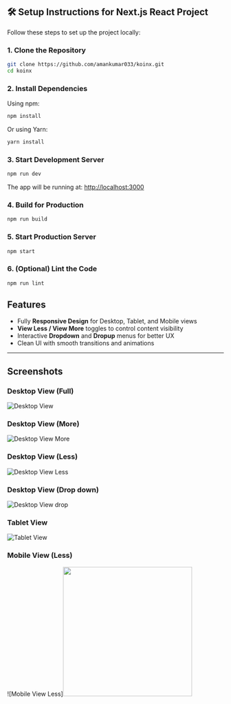 ## 🛠️ Setup Instructions for Next.js React Project

Follow these steps to set up the project locally:

### 1. Clone the Repository

```bash
git clone https://github.com/amankumar033/koinx.git
cd koinx
```

### 2. Install Dependencies

Using npm:

```bash
npm install
```

Or using Yarn:

```bash
yarn install
```

### 3. Start Development Server

```bash
npm run dev
```

The app will be running at: [http://localhost:3000](http://localhost:3000)

### 4. Build for Production

```bash
npm run build
```

### 5. Start Production Server

```bash
npm start
```

### 6. (Optional) Lint the Code

```bash
npm run lint
```
## Features

- Fully **Responsive Design** for Desktop, Tablet, and Mobile views  
- **View Less / View More** toggles to control content visibility  
- Interactive **Dropdown** and **Dropup** menus for better UX  
- Clean UI with smooth transitions and animations

---

## Screenshots

### Desktop View (Full)
![Desktop View](public/images/desktopview.png)

### Desktop View (More)
![Desktop View More](public/images/desktopviewmore.png)

### Desktop View (Less)
![Desktop View Less](public/images/desktopviewless.png)

### Desktop View (Drop down)
![Desktop View drop](public/images/desktopviewdrop.png)

### Tablet View
![Tablet View](public/images/tabletview.png)

### Mobile View (Less)
![Mobile View Less]<img src="public/images/mobile-viewless.png" width="300" />


